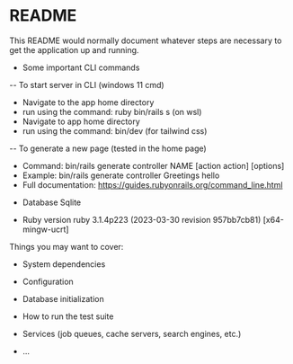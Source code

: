 # README

This README would normally document whatever steps are necessary to get the
application up and running.

* Some important CLI commands

-- To start server in CLI
  (windows 11 cmd) 
  - Navigate to the app home directory
  - run using the command: ruby bin/rails s
  (on wsl)
  - Navigate to app home directory
  - run using the command: bin/dev (for tailwind css)

-- To generate a new page (tested in the home page)
  - Command: bin/rails generate controller NAME [action action] [options]
  - Example: bin/rails generate controller Greetings hello
  - Full documentation: https://guides.rubyonrails.org/command_line.html

* Database
Sqlite

* Ruby version
ruby 3.1.4p223 (2023-03-30 revision 957bb7cb81) [x64-mingw-ucrt]



Things you may want to cover:

* System dependencies

* Configuration

* Database initialization

* How to run the test suite

* Services (job queues, cache servers, search engines, etc.)

* ...
